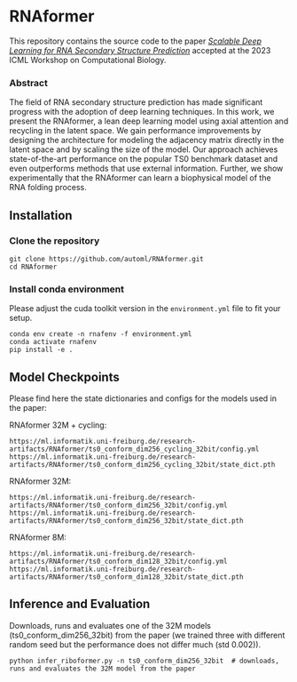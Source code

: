 # RNAformer

This repository contains the source code to the paper 
[*Scalable Deep Learning for RNA Secondary Structure Prediction*](https://arxiv.org/abs/2307.10073) 
accepted at the 2023 ICML Workshop on Computational Biology.

### Abstract

The field of RNA secondary structure prediction has made significant progress with the adoption of deep learning techniques. In this work, we present the RNAformer, a lean deep learning model using axial attention and recycling in the latent space. We gain performance improvements by designing the architecture for modeling the adjacency matrix directly in the latent space and by scaling the size of the model. Our approach achieves state-of-the-art performance on the popular TS0 benchmark dataset and even outperforms methods that use external information. Further, we show experimentally that the RNAformer can learn a biophysical model of the RNA folding process.

## Installation

### Clone the repository

```
git clone https://github.com/automl/RNAformer.git
cd RNAformer
```

### Install conda environment 

Please adjust the cuda toolkit version in the `environment.yml` file to fit your setup. 
```
conda env create -n rnafenv -f environment.yml
conda activate rnafenv
pip install -e .
```

## Model Checkpoints

Please find here the state dictionaries and configs for the models used in the paper: 

RNAformer 32M + cycling:
```
https://ml.informatik.uni-freiburg.de/research-artifacts/RNAformer/ts0_conform_dim256_cycling_32bit/config.yml
https://ml.informatik.uni-freiburg.de/research-artifacts/RNAformer/ts0_conform_dim256_cycling_32bit/state_dict.pth
```

RNAformer 32M:
```
https://ml.informatik.uni-freiburg.de/research-artifacts/RNAformer/ts0_conform_dim256_32bit/config.yml
https://ml.informatik.uni-freiburg.de/research-artifacts/RNAformer/ts0_conform_dim256_32bit/state_dict.pth
```

RNAformer 8M:
```
https://ml.informatik.uni-freiburg.de/research-artifacts/RNAformer/ts0_conform_dim128_32bit/config.yml
https://ml.informatik.uni-freiburg.de/research-artifacts/RNAformer/ts0_conform_dim128_32bit/state_dict.pth
```



## Inference and Evaluation

Downloads, runs and evaluates one of the 32M models (ts0_conform_dim256_32bit) from the paper (we trained three with different random seed but the performance does not differ much (std 0.002)).

```
python infer_riboformer.py -n ts0_conform_dim256_32bit  # downloads, runs and evaluates the 32M model from the paper
```
